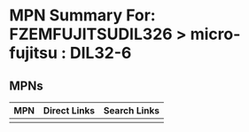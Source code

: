 



# MPN Summary For: FZEMFUJITSUDIL326 > micro-fujitsu : DIL32-6

## MPNs
  

|MPN|Direct Links|Search Links|
| :--- | :--- | :--- |
||||
